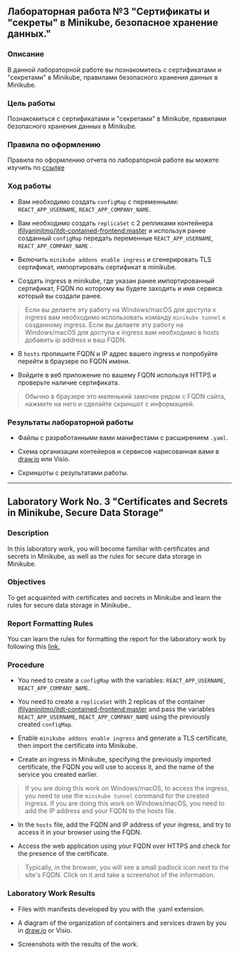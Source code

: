 ## Лабораторная работа №3 "Сертификаты и "секреты" в Minikube, безопасное хранение данных."
### Описание
В данной лабораторной работе вы познакомитесь с сертификатами и "секретами" в Minikube, правилами безопасного хранения данных в Minikube. 

### Цель работы
Познакомиться с сертификатами и "секретами" в Minikube, правилами безопасного хранения данных в Minikube. 

### Правила по оформлению

Правила по оформлению отчета по лабораторной работе вы можете изучить по [ссылке](../reportdesign.md)


### Ход работы

- Вам необходимо создать `configMap` с переменными: `REACT_APP_USERNAME`, `REACT_APP_COMPANY_NAME`.

- Вам необходимо создать `replicaSet` с 2 репликами контейнера [ifilyaninitmo/itdt-contained-frontend:master](https://hub.docker.com/repository/docker/ifilyaninitmo/itdt-contained-frontend) и используя ранее созданный `configMap` передать переменные `REACT_APP_USERNAME`, `REACT_APP_COMPANY_NAME` .

- Включить `minikube addons enable ingress` и сгенерировать TLS сертификат, импортировать сертификат в minikube. 

- Создать ingress в minikube, где указан ранее импортированный сертификат, FQDN по которому вы будете заходить и имя сервиса который вы создали ранее.

> Если вы делаете эту работу на Windows/macOS для доступа к ingress вам необходимо использовать команду `minikube tunnel` к созданному ingress. 
> Если вы делаете эту работу на Windows/macOS для доступа к ingress вам необходимо в hosts добавить ip address и ваш FQDN.

- В `hosts` пропишите FQDN и IP адрес вашего ingress и попробуйте перейти в браузере по FQDN имени. 

- Войдите в веб приложение по вашему FQDN используя HTTPS и проверьте наличие сертификата.

> Обычно в браузере это маленький замочек рядом с FQDN сайта, нажмите на него и сделайте скриншот с информацией.

### Результаты лабораторной работы

- Файлы с разработанными вами манифестами с расширением `.yaml`.

- Схема организации контейеров и сервисов нарисованная вами в [draw.io](https://app.diagrams.net) или Visio.

- Скриншоты c результатами работы.


------


## Laboratory Work No. 3 "Certificates and Secrets in Minikube, Secure Data Storage"
### Description
In this laboratory work, you will become familiar with certificates and secrets in Minikube, as well as the rules for secure data storage in Minikube.

### Objectives
To get acquainted with certificates and secrets in Minikube and learn the rules for secure data storage in Minikube.. 

### Report Formatting Rules
You can learn the rules for formatting the report for the laboratory work by following this [link.](../reportdesign.md)


### Procedure

- You need to create a `configMap` with the variables: `REACT_APP_USERNAME`, `REACT_APP_COMPANY_NAME`.

- You need to create a `replicaSet` with 2 replicas of the container [ifilyaninitmo/itdt-contained-frontend:master](https://hub.docker.com/repository/docker/ifilyaninitmo/itdt-contained-frontend) and pass the variables `REACT_APP_USERNAME`, `REACT_APP_COMPANY_NAME` using the previously created `configMap`.

- Enable `minikube addons enable ingress` and generate a TLS certificate, then import the certificate into Minikube.

- Create an ingress in Minikube, specifying the previously imported certificate, the FQDN you will use to access it, and the name of the service you created earlier.
  
>If you are doing this work on Windows/macOS, to access the ingress, you need to use the `minikube tunnel` command for the created ingress.
> If you are doing this work on Windows/macOS, you need to add the IP address and your FQDN to the hosts file.

- In the `hosts` file, add the FQDN and IP address of your ingress, and try to access it in your browser using the FQDN. 

- Access the web application using your FQDN over HTTPS and check for the presence of the certificate.
  
> Typically, in the browser, you will see a small padlock icon next to the site's FQDN. Click on it and take a screenshot of the information.

### Laboratory Work Results

- Files with manifests developed by you with the .yaml extension.

- A diagram of the organization of containers and services drawn by you in [draw.io](https://app.diagrams.net) or Visio.

- Screenshots with the results of the work.
